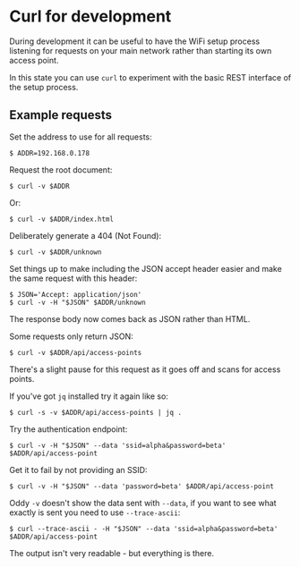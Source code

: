 Curl for development
====================

During development it can be useful to have the WiFi setup process listening for requests on your main network rather than starting its own access point.

In this state you can use `curl` to experiment with the basic REST interface of the setup process.

Example requests
----------------

Set the address to use for all requests:

    $ ADDR=192.168.0.178

Request the root document:

    $ curl -v $ADDR

Or:

    $ curl -v $ADDR/index.html

Deliberately generate a 404 (Not Found):

    $ curl -v $ADDR/unknown

Set things up to make including the JSON accept header easier and make the same request with this header:

    $ JSON='Accept: application/json'
    $ curl -v -H "$JSON" $ADDR/unknown

The response body now comes back as JSON rather than HTML.

Some requests only return JSON:

    $ curl -v $ADDR/api/access-points

There's a slight pause for this request as it goes off and scans for access points.

If you've got `jq` installed try it again like so:

    $ curl -s -v $ADDR/api/access-points | jq .

Try the authentication endpoint:

    $ curl -v -H "$JSON" --data 'ssid=alpha&password=beta' $ADDR/api/access-point

Get it to fail by not providing an SSID:

    $ curl -v -H "$JSON" --data 'password=beta' $ADDR/api/access-point

Oddy `-v` doesn't show the data sent with `--data`, if you want to see what exactly is sent you need to use `--trace-ascii`:

    $ curl --trace-ascii - -H "$JSON" --data 'ssid=alpha&password=beta' $ADDR/api/access-point

The output isn't very readable - but everything is there.
